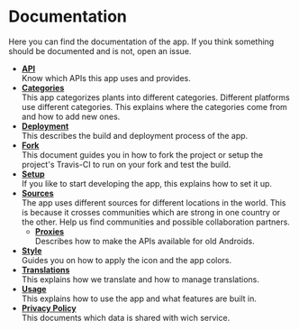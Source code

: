 Documentation
=============

Here you can find the documentation of the app.
If you think something should be documented and is not, open an issue.

- **[API]**  
    Know which APIs this app uses and provides.
- **[Categories]**  
    This app categorizes plants into different categories.
    Different platforms use different categories.
    This explains where the categories come from and how to add new ones.
- **[Deployment]**  
    This describes the build and deployment process of the app.
- **[Fork]**  
    This document guides you in how to fork the project or setup the project's
    Travis-CI to run on your fork and test the build.
- **[Setup]**  
    If you like to start developing the app, this explains how to set it up.
- **[Sources]**  
    The app uses different sources for different locations in the world.
    This is because it crosses communities which are strong in one country or the other.
    Help us find communities and possible collaboration partners.
    - **[Proxies]**  
        Describes how to make the APIs available for old Androids.
- **[Style]**  
    Guides you on how to apply the icon and the app colors.
- **[Translations]**  
    This explains how we translate and how to manage translations.
- **[Usage]**  
    This explains how to use the app and what features are built in.
- **[Privacy Policy]**  
    This documents which data is shared with wich service.

[API]: api.md#readme
[Categories]: categories.md#readme
[Deployment]: deployment.md#readme
[Fork]: fork.md#readme
[Setup]: setup.md#readme
[Sources]: sources.md#readme
[Proxies]: proxies.md#readme
[Usage]: usage.md#readme
[Translations]: translations.md#readme
[Style]: style.md#readme
[Privacy Policy]: https://niccokunzmann.github.io/mundraub-android/app/src/main/assets/privacy/en.html
